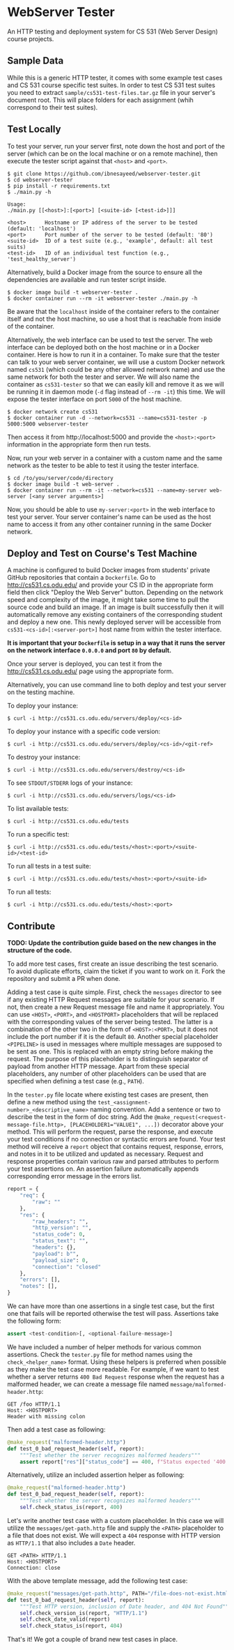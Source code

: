 # WebServer Tester

An HTTP testing and deployment system for CS 531 (Web Server Design) course projects.

## Sample Data

While this is a generic HTTP tester, it comes with some example test cases and CS 531 course specific test suites. In order to test CS 531 test suites you need to extract `sample/cs531-test-files.tar.gz` file in your server's document root. This will place folders for each assignment (whih correspond to their test suites).

## Test Locally

To test your server, run your server first, note down the host and port of the server (which can be on the local machine or on a remote machine), then execute the tester script against that `<host>` and `<port>`.

```
$ git clone https://github.com/ibnesayeed/webserver-tester.git
$ cd webserver-tester
$ pip install -r requirements.txt
$ ./main.py -h

Usage:
./main.py [[<host>]:[<port>] [<suite-id> [<test-id>]]]

<host>      Hostname or IP address of the server to be tested (default: 'localhost')
<port>      Port number of the server to be tested (default: '80')
<suite-id>  ID of a test suite (e.g., 'example', default: all test suits)
<test-id>   ID of an individual test function (e.g., 'test_healthy_server')
```

Alternatively, build a Docker image from the source to ensure all the dependencies are available and run tester script inside.

```
$ docker image build -t webserver-tester .
$ docker container run --rm -it webserver-tester ./main.py -h
```

Be aware that the `localhost` inside of the container refers to the container itself and not the host machine, so use a host that is reachable from inside of the container.

Alternatively, the web interface can be used to test the server. The web interface can be deployed both on the host machine or in a Docker container. Here is how to run it in a container. To make sure that the tester can talk to your web server container, we will use a custom Docker network named `cs531` (which could be any other allowed network name) and use the same network for both the tester and server. We will also name the container as `cs531-tester` so that we can easily kill and remove it as we will be running it in daemon mode (`-d` flag instead of `--rm -it`) this time. We will expose the tester interface on port `5000` of the host machine.

```
$ docker network create cs531
$ docker container run -d --network=cs531 --name=cs531-tester -p 5000:5000 webserver-tester
```

Then access it from http://localhost:5000 and provide the `<host>:<port>` information in the appropriate form then run tests.

Now, run your web server in a container with a custom name and the same network as the tester to be able to test it using the tester interface.

```
$ cd /to/you/server/code/directory
$ docker image build -t web-server .
$ docker container run --rm -it --network=cs531 --name=my-server web-server [<any server arguments>]
```

Now, you should be able to use `my-server:<port>` in the web interface to test your server. Your server container's name can be used as the host name to access it from any other container running in the same Docker network.

## Deploy and Test on Course's Test Machine

A machine is configured to build Docker images from students' private GitHub repositories that contain a `Dockerfile`. Go to http://cs531.cs.odu.edu/ and provide your CS ID in the appropriate form field then click "Deploy the Web Server" button. Depending on the network speed and complexity of the image, it might take some time to pull the source code and build an image. If an image is built successfully then it will automatically remove any existing containers of the corresponding student and deploy a new one. This newly deployed server will be accessible from `cs531-<cs-id>[:<server-port>]` host name from within the tester interface.

**It is important that your `Dockerfile` is setup in a way that it runs the server on the network interface `0.0.0.0` and port `80` by default.**

Once your server is deployed, you can test it from the http://cs531.cs.odu.edu/ page using the appropriate form.

Alternatively, you can use command line to both deploy and test your server on the testing machine.

To deploy your instance:

```
$ curl -i http://cs531.cs.odu.edu/servers/deploy/<cs-id>
```

To deploy your instance with a specific code version:

```
$ curl -i http://cs531.cs.odu.edu/servers/deploy/<cs-id>/<git-ref>
```

To destroy your instance:

```
$ curl -i http://cs531.cs.odu.edu/servers/destroy/<cs-id>
```

To see `STDOUT/STDERR` logs of your instance:

```
$ curl -i http://cs531.cs.odu.edu/servers/logs/<cs-id>
```

To list available tests:

```
$ curl -i http://cs531.cs.odu.edu/tests
```

To run a specific test:

```
$ curl -i http://cs531.cs.odu.edu/tests/<host>:<port>/<suite-id>/<test-id>
```

To run all tests in a test suite:

```
$ curl -i http://cs531.cs.odu.edu/tests/<host>:<port>/<suite-id>
```

To run all tests:

```
$ curl -i http://cs531.cs.odu.edu/tests/<host>:<port>
```

## Contribute

**TODO: Update the contribution guide based on the new changes in the structure of the code.**

To add more test cases, first create an issue describing the test scenario. To avoid duplicate efforts, claim the ticket if you want to work on it. Fork the repository and submit a PR when done.

Adding a test case is quite simple. First, check the `messages` director to see if any existing HTTP Request messages are suitable for your scenario. If not, then create a new Request message file and name it appropriately. You can use `<HOST>`, `<PORT>`, and `<HOSTPORT>` placeholders that will be replaced with the corresponding values of the server being tested. The latter is a combination of the other two in the form of `<HOST>:<PORT>`, but it does not include the port number if it is the default `80`. Another special placeholder `<PIPELINE>` is used in messages where multiple messages are supposed to be sent as one. This is replaced with an empty string before making the request. The purpose of this placeholder is to distinguish separator of payload from another HTTP message. Apart from these special placeholders, any number of other placeholders can be used that are specified when defining a test case (e.g., `PATH`).

In the `tester.py` file locate where existing test cases are present, then define a new method using the `test_<assignment-number>_<descriptive_name>` naming convention. Add a sentence or two to describe the test in the form of doc string. Add the `@make_request(<request-message-file.http>, [PLACEHOLDER1="VALUE1", ...])` decorator above your method. This will perform the request, parse the response, and execute your test conditions if no connection or syntactic errors are found. Your test method will receive a `report` object that contains request, response, errors, and notes in it to be utilized and updated as necessary. Request and response properties contain various raw and parsed attributes to perform your test assertions on. An assertion failure automatically appends corresponding error message in the errors list.

```py
report = {
    "req": {
        "raw": ""
    },
    "res": {
        "raw_headers": "",
        "http_version": "",
        "status_code": 0,
        "status_text": "",
        "headers": {},
        "payload": b"",
        "payload_size": 0,
        "connection": "closed"
    },
    "errors": [],
    "notes": [],
}
```

We can have more than one assertions in a single test case, but the first one that fails will be reported otherwise the test will pass. Assertions take the following form:

```py
assert <test-condition>[, <optional-failure-message>]
```

We have included a number of helper methods for various common assertions. Check the `tester.py` file for method names using the `check_<helper_name>` format. Using these helpers is preferred when possible as they make the test case more readable. For example, if we want to test whether a server returns `400 Bad Request` response when the request has a malformed header, we can create a message file named `message/malformed-header.http`:

```http
GET /foo HTTP/1.1
Host: <HOSTPORT>
Header with missing colon

```

Then add a test case as following:

```py
@make_request("malformed-header.http")
def test_0_bad_request_header(self, report):
    """Test whether the server recognizes malformed headers"""
    assert report["res"]["status_code"] == 400, f"Status expected '400', returned '{res['status_code']}'"
```

Alternatively, utilize an included assertion helper as following:

```py
@make_request("malformed-header.http")
def test_0_bad_request_header(self, report):
    """Test whether the server recognizes malformed headers"""
    self.check_status_is(report, 400)
```

Let's write another test case with a custom placeholder. In this case we will utilize the `messages/get-path.http` file and supply the `<PATH>` placeholder to a file that does not exist. We will expect a `404` response with HTTP version as `HTTP/1.1` that also includes a `Date` header.

```http
GET <PATH> HTTP/1.1
Host: <HOSTPORT>
Connection: close

```

With the above template message, add the following test case:

```py
@make_request("messages/get-path.http", PATH="/file-does-not-exist.html")
def test_0_bad_request_header(self, report):
    """Test HTTP version, inclusion of Date header, and 404 Not Found"""
    self.check_version_is(report, "HTTP/1.1")
    self.check_date_valid(report)
    self.check_status_is(report, 404)
```

That's it! We got a couple of brand new test cases in place.
